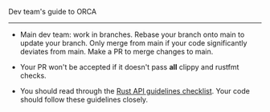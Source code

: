 Dev team's guide to ORCA
***

- Main dev team: work in branches. Rebase your branch onto main to update your
  branch. Only merge from main if your code significantly deviates from main.
  Make a PR to merge changes to main.

- Your PR won't be accepted if it doesn't pass **all** clippy and rustfmt
  checks.

- You should read through the [Rust API guidelines
  checklist](https://rust-lang.github.io/api-guidelines/checklist.html).
  Your code should follow these guidelines closely.
